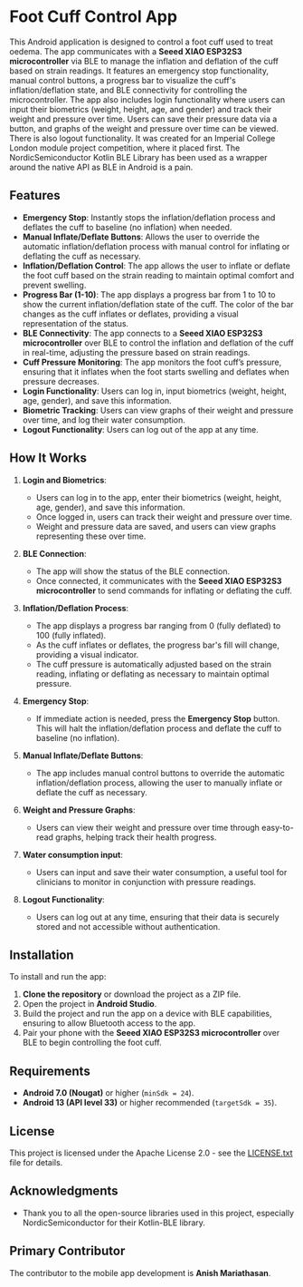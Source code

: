 # Foot Cuff Control App

This Android application is designed to control a foot cuff used to treat oedema. The app communicates with a **Seeed XIAO ESP32S3 microcontroller** via BLE to manage the inflation and deflation of the cuff based on strain readings. It features an emergency stop functionality, manual control buttons, a progress bar to visualize the cuff's inflation/deflation state, and BLE connectivity for controlling the microcontroller. The app also includes login functionality where users can input their biometrics (weight, height, age, and gender) and track their weight and pressure over time. Users can save their pressure data via a button, and graphs of the weight and pressure over time can be viewed. There is also logout functionality. It was created for an Imperial College London module project competition, where it placed first. The NordicSemiconductor Kotlin BLE Library has been used as a wrapper around the native API as BLE in Android is a pain.

## Features

- **Emergency Stop**: Instantly stops the inflation/deflation process and deflates the cuff to baseline (no inflation) when needed.
- **Manual Inflate/Deflate Buttons**: Allows the user to override the automatic inflation/deflation process with manual control for inflating or deflating the cuff as necessary.
- **Inflation/Deflation Control**: The app allows the user to inflate or deflate the foot cuff based on the strain reading to maintain optimal comfort and prevent swelling.
- **Progress Bar (1-10)**: The app displays a progress bar from 1 to 10 to show the current inflation/deflation state of the cuff. The color of the bar changes as the cuff inflates or deflates, providing a visual representation of the status.
- **BLE Connectivity**: The app connects to a **Seeed XIAO ESP32S3 microcontroller** over BLE to control the inflation and deflation of the cuff in real-time, adjusting the pressure based on strain readings.
- **Cuff Pressure Monitoring**: The app monitors the foot cuff’s pressure, ensuring that it inflates when the foot starts swelling and deflates when pressure decreases.
- **Login Functionality**: Users can log in, input biometrics (weight, height, age, gender), and save this information.
- **Biometric Tracking**: Users can view graphs of their weight and pressure over time, and log their water consumption.
- **Logout Functionality**: Users can log out of the app at any time.

## How It Works

1. **Login and Biometrics**:
    - Users can log in to the app, enter their biometrics (weight, height, age, gender), and save this information.
    - Once logged in, users can track their weight and pressure over time.
    - Weight and pressure data are saved, and users can view graphs representing these over time.

2. **BLE Connection**:
    - The app will show the status of the BLE connection.
    - Once connected, it communicates with the **Seeed XIAO ESP32S3 microcontroller** to send commands for inflating or deflating the cuff.

3. **Inflation/Deflation Process**:
    - The app displays a progress bar ranging from 0 (fully deflated) to 100 (fully inflated).
    - As the cuff inflates or deflates, the progress bar's fill will change, providing a visual indicator.
    - The cuff pressure is automatically adjusted based on the strain reading, inflating or deflating as necessary to maintain optimal pressure.

4. **Emergency Stop**:
    - If immediate action is needed, press the **Emergency Stop** button. This will halt the inflation/deflation process and deflate the cuff to baseline (no inflation).

5. **Manual Inflate/Deflate Buttons**:
    - The app includes manual control buttons to override the automatic inflation/deflation process, allowing the user to manually inflate or deflate the cuff as necessary.

6. **Weight and Pressure Graphs**:
    - Users can view their weight and pressure over time through easy-to-read graphs, helping track their health progress.
      
7. **Water consumption input**:
    - Users can input and save their water consumption, a useful tool for clinicians to monitor in conjunction with pressure readings.

8. **Logout Functionality**:
    - Users can log out at any time, ensuring that their data is securely stored and not accessible without authentication.

## Installation

To install and run the app:

1. **Clone the repository** or download the project as a ZIP file.
2. Open the project in **Android Studio**.
3. Build the project and run the app on a device with BLE capabilities, ensuring to allow Bluetooth access to the app.
4. Pair your phone with the **Seeed XIAO ESP32S3 microcontroller** over BLE to begin controlling the foot cuff.

## Requirements

- **Android 7.0 (Nougat)** or higher (`minSdk = 24`).
- **Android 13 (API level 33)** or higher recommended (`targetSdk = 35`).

## License

This project is licensed under the Apache License 2.0 - see the [LICENSE.txt](LICENSE.txt) file for details.

## Acknowledgments

- Thank you to all the open-source libraries used in this project, especially NordicSemiconductor for their Kotlin-BLE library.

## Primary Contributor

The contributor to the mobile app development is **Anish Mariathasan**.
